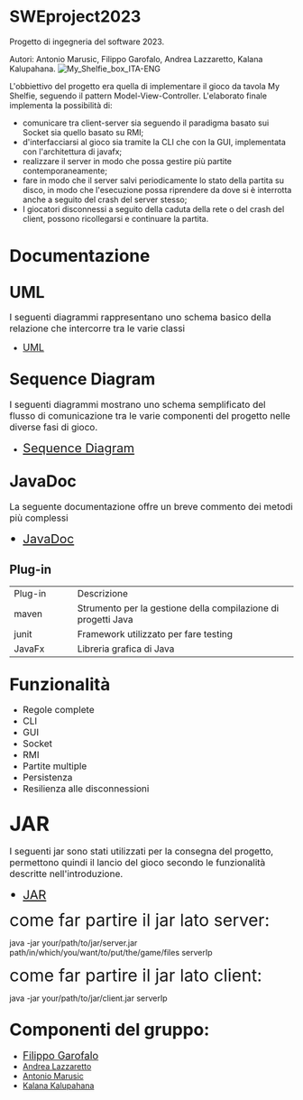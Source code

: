 # SWEproject2023

Progetto di ingegneria del software 2023.

Autori: Antonio Marusic, Filippo Garofalo, Andrea Lazzaretto, Kalana Kalupahana.
![My_Shelfie_box_ITA-ENG](https://user-images.githubusercontent.com/125985963/225013658-63a3e78f-3a04-4e8c-925b-2873ff4c31c5.png)
<p>L&apos;obbiettivo del progetto era quella di implementare il gioco da tavola My Shelfie, seguendo il pattern Model-View-Controller. L&apos;elaborato finale implementa la possibilit&agrave; di: &nbsp;&nbsp;</p>
<ul>
    <li>comunicare tra client-server sia seguendo il paradigma basato sui Socket sia quello basato su RMI; &nbsp;&nbsp;</li>
    <li>d&apos;interfacciarsi al gioco sia tramite la CLI che con la GUI, implementata con l&apos;architettura di javafx; &nbsp;&nbsp;</li>
    <li>realizzare il server in modo che possa gestire pi&ugrave; partite contemporaneamente; &nbsp;&nbsp;</li>
    <li>fare in modo che il server salvi periodicamente lo stato della partita su disco, in modo che l&apos;esecuzione possa riprendere da dove si &egrave; interrotta anche a seguito del crash del server stesso; &nbsp;</li>
    <li>I giocatori disconnessi a seguito della caduta della rete o del crash del client, possono ricollegarsi e continuare la partita. &nbsp;&nbsp;</li>
</ul>
<h1><span style="font-size: 30px;">Documentazione</span></h1>
<h2><span style="font-size: 28px;">UML</span></h2>
<p><span style="font-size: 16px;">I seguenti diagrammi rappresentano uno schema basico della relazione che intercorre tra le varie classi</span></p>
<ul>
    <li><span style="font-size: 17px;"><a href="https://github.com/FilippoGarofalo/ing-sw-2023-Garofalo-Lazzaretto-Kalupahana-Marusic/tree/main/derivables/UML">UML</a></span></li>
</ul>
<h2><span style="font-size: 28px;">Sequence Diagram</span></h2>
<p><span style="font-size: 16px;">I seguenti diagrammi mostrano uno schema semplificato del flusso di comunicazione tra le varie componenti del progetto nelle diverse fasi di gioco.</span></p>
<ul>
    <li><span style="font-size: 22px;"><a href="https://github.com/FilippoGarofalo/ing-sw-2023-Garofalo-Lazzaretto-Kalupahana-Marusic/tree/main/derivables/Sequence_diagrams">Sequence Diagram</a></span></li>
</ul>
<h2><span style="font-size: 28px;">JavaDoc</span></h2>
<p><span style="font-size: 16px;">La seguente documentazione offre un breve commento dei metodi pi&ugrave; complessi&nbsp;</span></p>
<ul>
    <li style="font-size: 22px;"><a href="https://github.com/FilippoGarofalo/ing-sw-2023-Garofalo-Lazzaretto-Kalupahana-Marusic/tree/main/javadoc">JavaDoc</a></li>
</ul>

<h2>Plug-in</h2>
<table style="width: 100%;">
    <tbody>
        <tr>
            <td style="width: 22.2654%;">Plug-in</td>
            <td style="width: 77.5491%;">Descrizione</td>
        </tr>
        <tr>
            <td style="width: 22.2654%;">maven</td>
            <td style="width: 77.5491%;">Strumento per la gestione della compilazione di progetti Java&nbsp;</td>
        </tr>
        <tr>
            <td style="width: 22.2654%;">junit</td>
            <td style="width: 77.5491%;">Framework utilizzato per fare testing</td>
        </tr>
        <tr>
            <td style="width: 22.2654%;">JavaFx</td>
            <td style="width: 77.5491%;">Libreria grafica di Java</td>
        </tr>
    </tbody>
</table>


<h2><span style="font-size: 30px;">Funzionalit&agrave;</span></h2>
<ul>
    <li><span style="font-size: 16px;">Regole complete</span></li>
    <li><span style="font-size: 16px;">CLI</span></li>
    <li><span style="font-size: 16px;">GUI</span></li>
    <li><span style="font-size: 16px;">Socket</span></li>
    <li><span style="font-size: 16px;">RMI</span></li>
    <li><span style="font-size: 16px;">Partite multiple</span></li>
    <li><span style="font-size: 16px;">Persistenza</span></li>
    <li><span style="font-size: 16px;">Resilienza alle disconnessioni</span></li>
</ul>

<h2><span style="font-size: 36px;">JAR</span></h2>
<p><span style="font-size: 16px;">I seguenti jar sono stati utilizzati per la consegna del progetto, permettono quindi il lancio del gioco secondo le funzionalit&agrave; descritte nell&apos;introduzione.</span></p>

<ul>
    <li style="font-size: 22px;"><a href="https://github.com/FilippoGarofalo/ing-sw-2023-Garofalo-Lazzaretto-Kalupahana-Marusic/tree/main/derivables/JAR">JAR</a></li>
</ul>

<p><span style="font-size: 30px;">come far partire il jar lato server:</span></p>
<p><a>java -jar your/path/to/jar/server.jar path/in/which/you/want/to/put/the/game/files serverIp</a></p>
<p><span style="font-size: 30px;">come far partire il jar lato client:</span></p>
<p><a>java -jar your/path/to/jar/client.jar serverIp</a></p>

<h2><span style="font-size: 30px;">Componenti del gruppo:</span></h2>
<ul>
    <li><span style="font-size: 18px;"><a href="https://github.com/FilippoGarofalo">Filippo Garofalo</a></span></li>
    <li><a href="https://github.com/andrealazzaretto">Andrea Lazzaretto</a></li>
    <li><a href="https://github.com/AnteMarusic">Antonio Marusic</a></li>
    <li><a href="https://github.com/kala1221">Kalana Kalupahana</a></li>
</ul>
<p><br></p>
